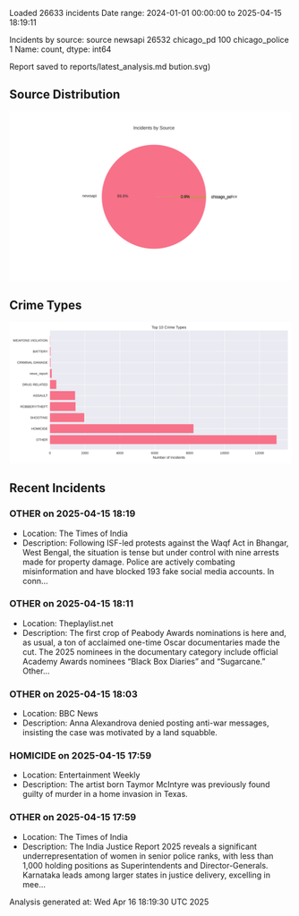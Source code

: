 
Loaded 26633 incidents
Date range: 2024-01-01 00:00:00 to 2025-04-15 18:19:11

Incidents by source:
source
newsapi           26532
chicago_pd          100
chicago_police        1
Name: count, dtype: int64

Report saved to reports/latest_analysis.md
bution.svg)

## Source Distribution
![Source Distribution](images/source_distribution.svg)

## Crime Types
![Crime Types](images/crime_types.svg)

## Recent Incidents

### OTHER on 2025-04-15 18:19
- Location: The Times of India
- Description: Following ISF-led protests against the Waqf Act in Bhangar, West Bengal, the situation is tense but under control with nine arrests made for property damage. Police are actively combating misinformation and have blocked 193 fake social media accounts. In conn…


### OTHER on 2025-04-15 18:11
- Location: Theplaylist.net
- Description: The first crop of Peabody Awards nominations is here and, as usual, a ton of acclaimed one-time Oscar documentaries made the cut. The 2025 nominees in the documentary category include official Academy Awards nominees “Black Box Diaries” and “Sugarcane.” Other…


### OTHER on 2025-04-15 18:03
- Location: BBC News
- Description: Anna Alexandrova denied posting anti-war messages, insisting the case was motivated by a land squabble.


### HOMICIDE on 2025-04-15 17:59
- Location: Entertainment Weekly
- Description: The artist born Taymor McIntyre was previously found guilty of murder in a home invasion in Texas.


### OTHER on 2025-04-15 17:59
- Location: The Times of India
- Description: The India Justice Report 2025 reveals a significant underrepresentation of women in senior police ranks, with less than 1,000 holding positions as Superintendents and Director-Generals. Karnataka leads among larger states in justice delivery, excelling in mee…

Analysis generated at: Wed Apr 16 18:19:30 UTC 2025
